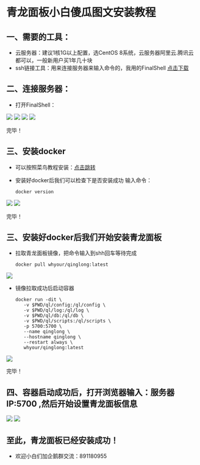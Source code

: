 # 青龙面板小白傻瓜图文安装教程

## 一、需要的工具：

* 云服务器：建议1核1G以上配置，选CentOS 8系统，云服务器阿里云.腾讯云都可以，一般新用户买1年几十块<br>
* ssh链接工具：用来连接服务器来输入命令的，我用的FinalShell  [点击下载](http://www.hostbuf.com/downloads/finalshell_install.exe)<br>

## 二、连接服务器：

* 打开FinalShell：

![](https://github.com/z115870/li3/blob/main/img/1.png)
![](https://github.com/z115870/li3/blob/main/img/2.png)
![](https://github.com/z115870/li3/blob/main/img/3.png)
![](https://github.com/z115870/li3/blob/main/img/4.png)

完毕！
## 三、安装docker

* 可以按照菜鸟教程安装：[点击跳转](https://www.runoob.com/docker/centos-docker-install.html)<br>
* 安装好docker后我们可以检查下是否安装成功 输入命令：

      docker version
      
![](https://github.com/z115870/li3/blob/main/img/5.png)
![](https://github.com/z115870/li3/blob/main/img/6.png)
  
完毕！  
## 三、安装好docker后我们开始安装青龙面板

* 拉取青龙面板镜像，把命令输入到shh回车等待完成

      docker pull whyour/qinglong:latest
      
![](https://github.com/z115870/li3/blob/main/img/7.png)      
      
* 镜像拉取成功后启动容器
   
      docker run -dit \
         -v $PWD/ql/config:/ql/config \
         -v $PWD/ql/log:/ql/log \
         -v $PWD/ql/db:/ql/db \
         -v $PWD/ql/scripts:/ql/scripts \
         -p 5700:5700 \
         --name qinglong \
         --hostname qinglong \
         --restart always \
         whyour/qinglong:latest     
         
![](https://github.com/z115870/li3/blob/main/img/8.png)         

完毕！
## 四、容器启动成功后，打开浏览器输入：服务器IP:5700 ,然后开始设置青龙面板信息

![](https://github.com/z115870/li3/blob/main/img/9.png)
![](https://github.com/z115870/li3/blob/main/img/10.png)

## 至此，青龙面板已经安装成功！

* 欢迎小白们加企鹅群交流：891180955

